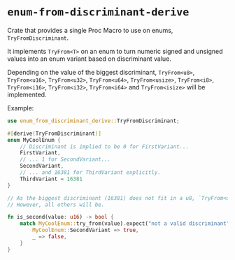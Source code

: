 # `enum-from-discriminant-derive`
Crate that provides a single Proc Macro to use on enums, `TryFromDiscriminant`.

It implements ``TryFrom<T>`` on an enum to turn numeric signed and unsigned values into an enum variant based on discriminant value.

Depending on the value of the biggest discriminant, ``TryFrom<u8>``, ``TryFrom<u16>``,
``TryFrom<u32>``, ``TryFrom<u64>``, ``TryFrom<usize>``, ``TryFrom<i8>``, ``TryFrom<i16>``,
``TryFrom<i32>``, ``TryFrom<i64>`` and ``TryFrom<isize>`` will be implemented.

Example:
```rs
use enum_from_discriminant_derive::TryFromDiscriminant;

#[derive(TryFromDiscriminant)]
enum MyCoolEnum {
    // Discriminant is implied to be 0 for FirstVariant...
    FirstVariant,
    // ... 1 for SecondVariant...
    SecondVariant,
    // ... and 16381 for ThirdVariant explicitly.
    ThirdVariant = 16381
}

// As the biggest discriminant (16381) does not fit in a u8, `TryFrom<u8>` and `TryFrom<i8>` will NOT be implemented.
// However, all others will be.

fn is_second(value: u16) -> bool {
    match MyCoolEnum::try_from(value).expect("not a valid discriminant") {
        MyCoolEnum::SecondVariant => true,
        _ => false,
    }
}
```
